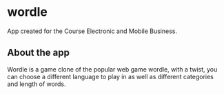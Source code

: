 # wordle

App created for the Course Electronic and Mobile Business.

## About the app

Wordle is a game clone of the popular web game wordle, with a twist, you can choose a different language to play in as well as different categories and length of words. 
